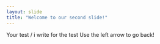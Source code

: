 ```yaml
---
layout: slide
title: "Welcome to our second slide!"
---
```

Your test / i write for the test
Use the left arrow to go back!
